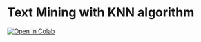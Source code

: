 # Text Mining with KNN algorithm

[![Open In Colab](https://colab.research.google.com/assets/colab-badge.svg)](https://colab.research.google.com/drive/1h0aahFSHK-LrILqzLf_Qy18XNwn8Lblw?usp=sharing)
